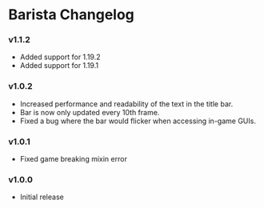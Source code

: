 # Barista Changelog  

### v1.1.2  
* Added support for 1.19.2  
* Added support for 1.19.1  

### v1.0.2
* Increased performance and readability of the text in the title bar.
* Bar is now only updated every 10th frame.
* Fixed a bug where the bar would flicker when accessing in-game GUIs.

### v1.0.1
* Fixed game breaking mixin error

### v1.0.0
* Initial release  